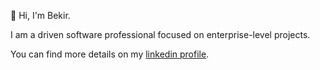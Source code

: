 
👋 Hi, I'm Bekir. 

I am a driven software professional focused on enterprise-level projects.

You can find more details on my [linkedin profile](https://www.linkedin.com/in/bekir-yilmaz/).

<!--
**bekiryilmaz/bekiryilmaz** is a ✨ _special_ ✨ repository because its `README.md` (this file) appears on your GitHub profile.

Here are some ideas to get you started:

- 🔭 I’m currently working on ...
- 🌱 I’m currently learning ...
- 👯 I’m looking to collaborate on ...
- 🤔 I’m looking for help with ...
- 💬 Ask me about ...
- 📫 How to reach me: ...
- 😄 Pronouns: ...
- ⚡ Fun fact: ...
-->
